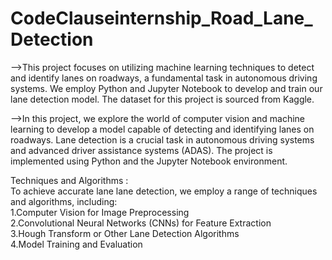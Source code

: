 # CodeClauseinternship_Road_Lane_Detection 
-->This project focuses on utilizing machine learning techniques to detect and identify lanes on roadways, a fundamental task in autonomous driving systems. We employ Python and Jupyter Notebook to develop and train our lane detection model. The dataset for this project is sourced from Kaggle. 

-->In this project, we explore the world of computer vision and machine learning to develop a model capable of detecting and identifying lanes on roadways. Lane detection is a crucial task in autonomous driving systems and advanced driver assistance systems (ADAS). The project is implemented using Python and the Jupyter Notebook environment.

Techniques and Algorithms :   
To achieve accurate lane lane detection, we employ a range of techniques and algorithms, including:   
1.Computer Vision for Image Preprocessing     
2.Convolutional Neural Networks (CNNs) for Feature Extraction    
3.Hough Transform or Other Lane Detection Algorithms   
4.Model Training and Evaluation    
